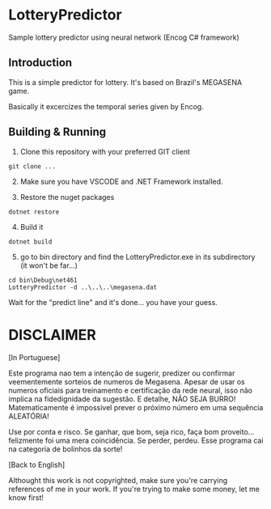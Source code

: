 # LotteryPredictor
Sample lottery predictor using neural network (Encog C# framework)

## Introduction
This is a simple predictor for lottery. It's based on Brazil's MEGASENA game.

Basically it excercizes the temporal series given by Encog.

## Building & Running

1) Clone this repository with your preferred GIT client
```
git clone ...
```

2) Make sure you have VSCODE and .NET Framework installed.

3) Restore the nuget packages
```
dotnet restore
```

4) Build it
```
dotnet build
```

5) go to bin directory and find the LotteryPredictor.exe in its subdirectory (it won't be far...)
```
cd bin\Debug\net461
LotteryPredictor -d ..\..\..\megasena.dat
```

Wait for the "predict line" and it's done... you have your guess.

# DISCLAIMER

[In Portuguese]

Este programa nao tem a intenção de sugerir, predizer ou confirmar veementemente sorteios de numeros de Megasena. Apesar de usar os numeros oficiais para treinamento e certificação da rede neural, isso não implica na fidedignidade da sugestão. E detalhe, NÃO SEJA BURRO! Matematicamente é impossivel prever o próximo número em uma sequência ALEATÓRIA!

Use por conta e risco. Se ganhar, que bom, seja rico, faça bom proveito... felizmente foi uma mera coincidência. Se perder, perdeu. Esse programa cai na categoria de bolinhos da sorte! 

[Back to English]

Althought this work is not copyrighted, make sure you're carrying references of me in your work. If you're trying to make some money, let me know first!
